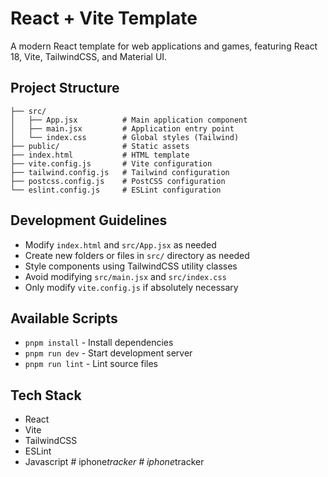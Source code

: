# React + Vite Template

A modern React template for web applications and games, featuring React 18, Vite, TailwindCSS, and Material UI.

## Project Structure

```
├── src/
│   ├── App.jsx          # Main application component
│   ├── main.jsx         # Application entry point
│   └── index.css        # Global styles (Tailwind)
├── public/              # Static assets
├── index.html           # HTML template
├── vite.config.js       # Vite configuration
├── tailwind.config.js   # Tailwind configuration
├── postcss.config.js    # PostCSS configuration
└── eslint.config.js     # ESLint configuration
```

## Development Guidelines

- Modify `index.html` and `src/App.jsx` as needed
- Create new folders or files in `src/` directory as needed
- Style components using TailwindCSS utility classes
- Avoid modifying `src/main.jsx` and `src/index.css`
- Only modify `vite.config.js` if absolutely necessary

## Available Scripts
- `pnpm install` - Install dependencies
- `pnpm run dev` - Start development server
- `pnpm run lint` - Lint source files

## Tech Stack

- React
- Vite
- TailwindCSS
- ESLint
- Javascript
#   i p h o n e _ t r a c k e r  
 #   i p h o n e _ t r a c k e r  
 